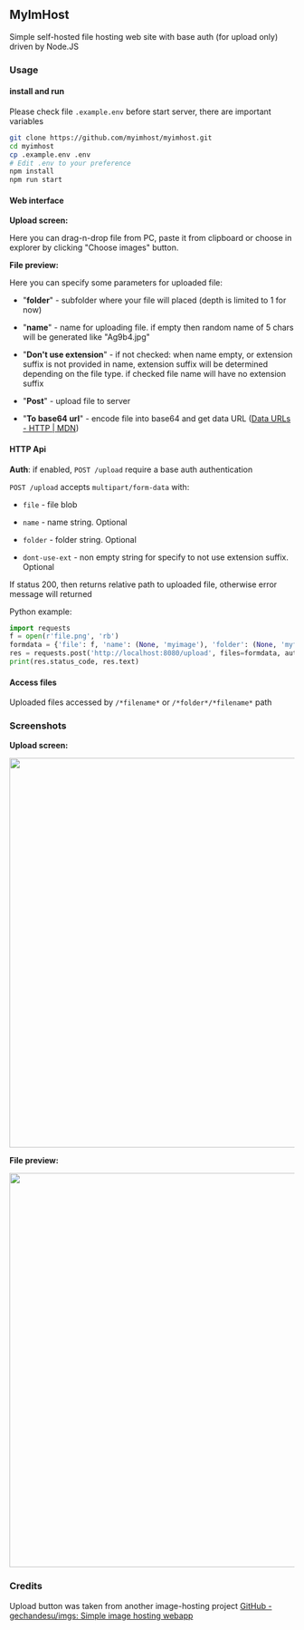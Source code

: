 ## MyImHost

Simple self-hosted file hosting web site with base auth (for upload only) driven by Node.JS

### Usage

#### install and run

Please check file `.example.env` before start server, there are important variables 

```bash
git clone https://github.com/myimhost/myimhost.git
cd myimhost
cp .example.env .env
# Edit .env to your preference
npm install
npm run start
```

#### Web interface

**Upload screen:**

Here you can drag-n-drop file from PC, paste it from clipboard or choose in explorer by clicking "Choose images" button.

**File preview:**

Here you can specify some parameters for uploaded file:

* "**folder**" - subfolder where your file will placed (depth is limited to 1 for now)

* "**name**" - name for uploading file. if empty then random name of 5 chars will be generated like "Ag9b4.jpg"

* "**Don't use extension**" - if not checked: when name empty, or extension suffix is not provided in name, extension suffix will be determined depending on the file type. if checked file name will have no extension suffix

* "**Post**" - upload file to server

* "**To base64 url**" - encode file into base64 and get data URL ([Data URLs - HTTP | MDN](https://developer.mozilla.org/en-US/docs/Web/HTTP/Basics_of_HTTP/Data_URLs))

#### HTTP Api

**Auth**: if enabled, `POST /upload` require a base auth authentication

`POST /upload` accepts `multipart/form-data` with:

* `file` - file blob

* `name` - name string. Optional

* `folder` - folder string. Optional

* `dont-use-ext` - non empty string for specify to not use extension suffix. Optional

If status 200, then returns relative path to uploaded file, otherwise error message will returned

Python example:

```python
import requests
f = open(r'file.png', 'rb')
formdata = {'file': f, 'name': (None, 'myimage'), 'folder': (None, 'myfiles'), 'dont-use-ext': (None, "On")}
res = requests.post('http://localhost:8080/upload', files=formdata, auth=('myuser', 'mypass'))
print(res.status_code, res.text)
```

#### Access files

Uploaded files accessed by `/*filename*` or `/*folder*/*filename*` path

### Screenshots

**Upload screen:**

<img title="" src="https://i.imgur.com/DaP7DiY.png" alt="" width="688" data-align="center">

**File preview:**

<img title="" src="https://i.imgur.com/ro4JYww.png" alt="" data-align="center" width="696">

### Credits

Upload button was taken from another image-hosting project [GitHub - gechandesu/imgs: Simple image hosting webapp](https://github.com/gechandesu/imgs)

